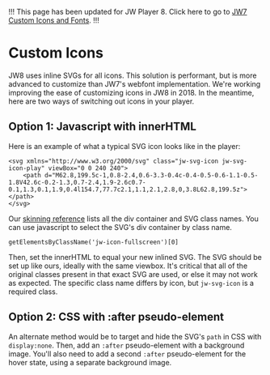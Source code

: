 !!!
This page has been updated for JW Player 8. Click here to go to [JW7 Custom Icons and Fonts](https://developer.jwplayer.com/jw-player/docs/developer-guide/jw7/skins_fonts/).
!!!

# Custom Icons

JW8 uses inline SVGs for all icons. This solution is performant, but is more advanced to customize than JW7's webfont implementation. We're working improving the ease of customizing icons in JW8 in 2018. In the meantime, here are two ways of switching out icons in your player.

## Option 1: Javascript with innerHTML

Here is an example of what a typical SVG icon looks like in the player:
```
<svg xmlns="http://www.w3.org/2000/svg" class="jw-svg-icon jw-svg-icon-play" viewBox="0 0 240 240">
    <path d="M62.8,199.5c-1,0.8-2.4,0.6-3.3-0.4c-0.4-0.5-0.6-1.1-0.5-1.8V42.6c-0.2-1.3,0.7-2.4,1.9-2.6c0.7-0.1,1.3,0.1,1.9,0.4l154.7,77.7c2.1,1.1,2.1,2.8,0,3.8L62.8,199.5z"></path>
</svg>
```

Our [skinning reference](http://127.0.0.1:8000/customization/css-skinning/skins_reference/) lists all the div container and SVG class names. You can use javascript to select the SVG's div container by class name. 
```
getElementsByClassName('jw-icon-fullscreen')[0]
```

Then, set the innerHTML to equal your new inlined SVG. The SVG should be set up like ours, ideally with the same viewbox. It's critical that all of the original classes present in that exact SVG are used, or else it may not work as expected. The specific class name differs by icon, but `jw-svg-icon` is a required class.

## Option 2: CSS with :after pseudo-element

An alternate method would be to target and hide the SVG's `path` in CSS with `display:none`. Then, add an `:after` pseudo-element with a background image. You'll also need to add a second `:after` pseudo-element for the hover state, using a separate background image.

